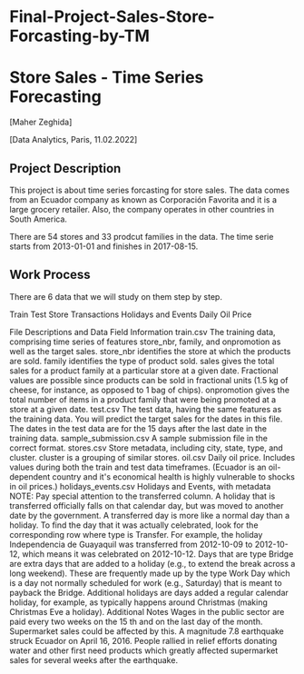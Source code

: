 # Final-Project-Sales-Store-Forcasting-by-TM

# Store Sales - Time Series Forecasting

[Maher Zeghida]

[Data Analytics, Paris, 11.02.2022]





## Project Description

This project is about time series forcasting for store sales. The data comes from an Ecuador company as known as Corporación Favorita and it is a large grocery retailer. Also, the company operates in other countries in South America.

There are 54 stores and 33 prodcut families in the data. The time serie starts from 2013-01-01 and finishes in 2017-08-15.




## Work Process

There are 6 data that we will study on them step by step.

Train
Test
Store
Transactions
Holidays and Events
Daily Oil Price

File Descriptions and Data Field Information
train.csv
The training data, comprising time series of features store_nbr, family, and onpromotion as well as the target sales.
store_nbr identifies the store at which the products are sold.
family identifies the type of product sold.
sales gives the total sales for a product family at a particular store at a given date. Fractional values are possible since products can be sold in fractional units (1.5 kg of cheese, for instance, as opposed to 1 bag of chips).
onpromotion gives the total number of items in a product family that were being promoted at a store at a given date.
test.csv
The test data, having the same features as the training data. You will predict the target sales for the dates in this file.
The dates in the test data are for the 15 days after the last date in the training data.
sample_submission.csv
A sample submission file in the correct format.
stores.csv
Store metadata, including city, state, type, and cluster.
cluster is a grouping of similar stores.
oil.csv
Daily oil price. Includes values during both the train and test data timeframes. (Ecuador is an oil-dependent country and it's economical health is highly vulnerable to shocks in oil prices.)
holidays_events.csv
Holidays and Events, with metadata
NOTE: Pay special attention to the transferred column. A holiday that is transferred officially falls on that calendar day, but was moved to another date by the government. A transferred day is more like a normal day than a holiday. To find the day that it was actually celebrated, look for the corresponding row where type is Transfer. For example, the holiday Independencia de Guayaquil was transferred from 2012-10-09 to 2012-10-12, which means it was celebrated on 2012-10-12. Days that are type Bridge are extra days that are added to a holiday (e.g., to extend the break across a long weekend). These are frequently made up by the type Work Day which is a day not normally scheduled for work (e.g., Saturday) that is meant to payback the Bridge.
Additional holidays are days added a regular calendar holiday, for example, as typically happens around Christmas (making Christmas Eve a holiday).
Additional Notes
Wages in the public sector are paid every two weeks on the 15 th and on the last day of the month. Supermarket sales could be affected by this.
A magnitude 7.8 earthquake struck Ecuador on April 16, 2016. People rallied in relief efforts donating water and other first need products which greatly affected supermarket sales for several weeks after the earthquake.

